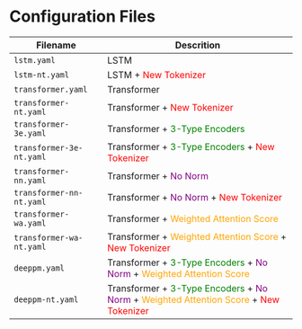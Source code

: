 # Configuration Files
| Filename|Descrition|
|---|---|
|`lstm.yaml`|LSTM|
|`lstm-nt.yaml`|LSTM + <span style="color:red">New Tokenizer</span>|
|`transformer.yaml`|Transformer|
|`transformer-nt.yaml`|Transformer + <span style="color:red">New Tokenizer</span>|
|`transformer-3e.yaml`|Transformer + <span style="color:green">3-Type Encoders</span>|
|`transformer-3e-nt.yaml`|Transformer + <span style="color:green">3-Type Encoders</span> + <span style="color:red">New Tokenizer</span>|
|`transformer-nn.yaml`|Transformer + <span style="color:purple">No Norm</span>|
|`transformer-nn-nt.yaml`|Transformer + <span style="color:purple">No Norm</span> + <span style="color:red">New Tokenizer</span>|
|`transformer-wa.yaml`|Transformer + <span style="color:orange">Weighted Attention Score</span>|
|`transformer-wa-nt.yaml`|Transformer + <span style="color:orange">Weighted Attention Score</span> + <span style="color:red">New Tokenizer</span>
|`deeppm.yaml`|Transformer + <span style="color:green">3-Type Encoders</span> + <span style="color:purple">No Norm</span> + <span style="color:orange">Weighted Attention Score</span>|
|`deeppm-nt.yaml`|Transformer + <span style="color:green">3-Type Encoders</span> + <span style="color:purple">No Norm</span> + <span style="color:orange">Weighted Attention Score</span> + <span style="color:red">New Tokenizer</span>|

